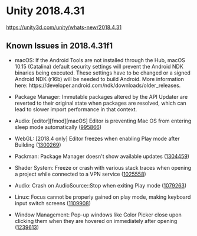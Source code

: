 # Unity 2018.4.31
https://unity3d.com/unity/whats-new/2018.4.31

## Known Issues in 2018.4.31f1

<ul>
<li><p>macOS: If the Android Tools are not installed through the Hub, macOS 10.15 (Catalina) default security settings will prevent the Android NDK binaries being executed. These settings have to be changed or a signed Android NDK (r16b) will be needed to build Android. More information here: https://developer.android.com/ndk/downloads/older_releases.</p></li>
<li><p>Package Manager: Immutable packages altered by the API Updater are reverted to their original state when packages are resolved, which can lead to slower import performance in that context.</p></li>
<li><p>Audio: [editor][fmod][macOS] Editor is preventing Mac OS from entering sleep mode automatically (<a href="https://issuetracker.unity3d.com/issues/editor-is-preventing-mac-os-from-entering-sleep-mode-automatically">995866</a>)</p></li>
<li><p>WebGL: [2018.4 only] Editor freezes when enabling Play mode after Building (<a href="https://issuetracker.unity3d.com/issues/webgl-editor-freezes-when-enabling-play-mode-after-building">1300269</a>)</p></li>
<li><p>Packman:  Package Manager doesn't show available updates (<a href="https://issuetracker.unity3d.com/issues/package-manager-doesnt-show-available-updates">1304459</a>)</p></li>
<li><p>Shader System: Freeze or crash with various stack traces when opening a project while connected to a VPN service (<a href="https://issuetracker.unity3d.com/issues/editor-freezes-slash-crashes-when-connected-to-nordvpn">1025558</a>)</p></li>
<li><p>Audio: Crash on AudioSource::Stop when exiting Play mode (<a href="https://issuetracker.unity3d.com/issues/crash-on-audiosource-stop-when-exiting-play-mode">1079263</a>)</p></li>
<li><p>Linux:  Focus cannot be properly gained on play mode, making keyboard input switch screens (<a href="https://issuetracker.unity3d.com/issues/linux-focus-cannot-be-properly-gained-on-play-mode-making-keyboard-input-switch-screens">1109908</a>)</p></li>
<li><p>Window Management: Pop-up windows like Color Picker close upon clicking them when they are hovered on immediately after opening (<a href="https://issuetracker.unity3d.com/issues/pop-up-windows-like-color-picker-get-closed-when-clicked-immediately-after-opening-it">1239613</a>)</p></li>
</ul>

